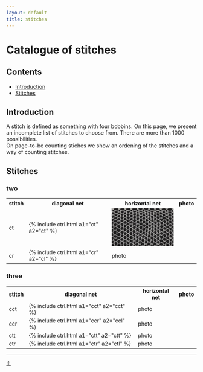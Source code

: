 ```yaml
---
layout: default
title: stitches
---
```


# Catalogue of stitches

## Contents

* [Introduction](#introduction)
* [Stitches](#stitches)

## Introduction

A stitch is defined as something with four bobbins.
On this page, we present an incomplete list of stitches to choose from. There are more than 1000 possibilities.   
On page-to-be counting stiches we show an ordening of the stitches and a way of counting stitches.   

## Stitches
### two

<table>
  <tr><th>stitch</th><th>diagonal net</th><th>horizontal net</th><th>photo</th>
  </tr>
  <tr>
    <td>ct</td>
    <td>{% include ctrl.html a1="ct" a2="ct" %}</td>
    <td><img src="../images/ctrl/ASN03.jpg" width=200px height=100px></td>
  </tr>
  <tr>
    <td>cr</td>
      <td>{% include ctrl.html a1="cr" a2="cl" %}<br>
    </td>
    <td>photo</td>
  </tr>
 </table>
  

### three

<table>
  <tr><th>stitch</th><th>diagonal net</th><th>horizontal net</th><th>photo</th>
  <tr>
    <td>cct</td>
      <td>{% include ctrl.html a1="cct" a2="cct" %}<br>
    </td>
    <td>photo</td>
  </tr>
 <tr>
    <td>ccr</td>
      <td>{% include ctrl.html a1="ccr" a2="ccl" %}<br>
    </td>
    <td>photo</td>
  </tr>
  <tr>
    <td>ctt</td>
      <td>{% include ctrl.html a1="ctt" a2="ctt" %}<br>
    </td>
    <td>photo</td>
  </tr>
  <tr>
    <td>ctr</td>
      <td>{% include ctrl.html a1="ctr" a2="ctl" %}<br>
    </td>
    <td>photo</td>
  </tr>
</table>


***
[&uArr;]()




